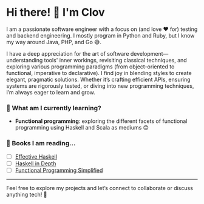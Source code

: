# Hi there! 👋 I'm Clov

I am a passionate software engineer with a focus on (and love ❤️ for) testing and backend engineering. I mostly program in Python and Ruby, but I know my way around Java, PHP, and Go 😅.

I have a deep appreciation for the art of software development—understanding tools' inner workings, revisiting classical techniques, and exploring various programming paradigms (from object-oriented to functional, imperative to declarative). I find joy in blending styles to create elegant, pragmatic solutions. Whether it’s crafting efficient APIs, ensuring systems are rigorously tested, or diving into new programming techniques, I’m always eager to learn and grow.

### 🌱 What am I currently learning?
- **Functional programming**: exploring the different facets of functional programming using Haskell and Scala as mediums 😊

### 📖 Books I am reading...
- [ ] [Effective Haskell](https://www.amazon.com/Effective-Haskell-Real-World-Functional-Programming/dp/1680509349)
- [ ] [Haskell in Depth](https://www.amazon.com/Haskell-Depth-Vitaly-Bragilevsky/dp/161729540X)
- [ ] [Functional Programming Simplified](https://www.amazon.com/Functional-Programming-Simplified-Alvin-Alexander/dp/1979788782)

---

Feel free to explore my projects and let’s connect to collaborate or discuss anything tech! 🚀



